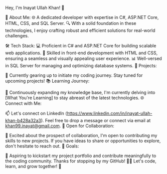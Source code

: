 Hey, I'm Inayat Ullah Khan! 👋

🚀 About Me:
🌐 A dedicated developer with expertise in C#, ASP.NET Core, HTML, CSS, and SQL Server.
🔍 With a solid foundation in these technologies, I enjoy crafting robust and efficient solutions for real-world challenges.

🛠️ Tech Stack:
💻 Proficient in C# and ASP.NET Core for building scalable web applications.
🎨 Skilled in front-end development with HTML and CSS, ensuring a seamless and visually appealing user experience.
📊 Well-versed in SQL Server for managing and optimizing database systems.
🔧 Projects:

🚀 Currently gearing up to initiate my coding journey. Stay tuned for upcoming projects!
📚 Learning Journey:

📖 Continuously expanding my knowledge base, I'm currently delving into [What You're Learning] to stay abreast of the latest technologies.
🌐 Connect with Me:

📫 Let's connect on LinkedIn (https://www.linkedin.com/in/inayat-ullah-khan-b428a32a3). Feel free to drop a message or connect via email at khan99.inayat@gmail.com.
🤝 Open for Collaboration:

💬 Excited about the prospect of collaboration, I'm open to contributing my skills to new projects. If you have ideas to share or opportunities to explore, don't hesitate to reach out.
🎯 Goals:

🚧 Aspiring to kickstart my project portfolio and contribute meaningfully to the coding community.
Thanks for stopping by my GitHub! 👨‍💻 Let's code, learn, and grow together! 🚀
